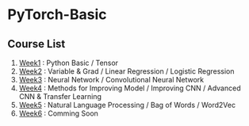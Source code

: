 # PyTorch-Basic

## Course List  
1. [Week1](Week1) : Python Basic / Tensor
2. [Week2](Week2) : Variable & Grad / Linear Regression / Logistic Regression
3. [Week3](Week3) : Neural Network / Convolutional Neural Network
4. [Week4](week4) : Methods for Improving Model / Improving CNN / Advanced CNN & Transfer Learning
5. [Week5](week5) : Natural Language Processing / Bag of Words / Word2Vec
6. [Week6](week6) : Comming Soon